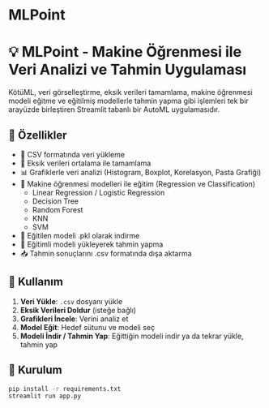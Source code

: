 # MLPoint
# 💡 MLPoint - Makine Öğrenmesi ile Veri Analizi ve Tahmin Uygulaması

KötüML, veri görselleştirme, eksik verileri tamamlama, makine öğrenmesi modeli eğitme ve eğitilmiş modellerle tahmin yapma gibi işlemleri tek bir arayüzde birleştiren Streamlit tabanlı bir AutoML uygulamasıdır.

## 🚀 Özellikler

- 📂 CSV formatında veri yükleme
- 🧹 Eksik verileri ortalama ile tamamlama
- 📊 Grafiklerle veri analizi (Histogram, Boxplot, Korelasyon, Pasta Grafiği)
- 🧠 Makine öğrenmesi modelleri ile eğitim (Regression ve Classification)
  - Linear Regression / Logistic Regression
  - Decision Tree
  - Random Forest
  - KNN
  - SVM
- 🧾 Eğitilen modeli .pkl olarak indirme
- 🔁 Eğitimli modeli yükleyerek tahmin yapma
- 📥 Tahmin sonuçlarını .csv formatında dışa aktarma

## 🧪 Kullanım

1. **Veri Yükle**: `.csv` dosyanı yükle
2. **Eksik Verileri Doldur** (isteğe bağlı)
3. **Grafikleri İncele**: Verini analiz et
4. **Model Eğit**: Hedef sütunu ve modeli seç
5. **Modeli İndir / Tahmin Yap**: Eğittiğin modeli indir ya da tekrar yükle, tahmin yap

## 🔧 Kurulum

```bash
pip install -r requirements.txt
streamlit run app.py
